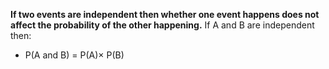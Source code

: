 **If two events are independent then whether one event happens does not affect the probability of the other happening.**
If A and В are independent then:
- ﻿﻿P(A and B) = P(A)× P(B)